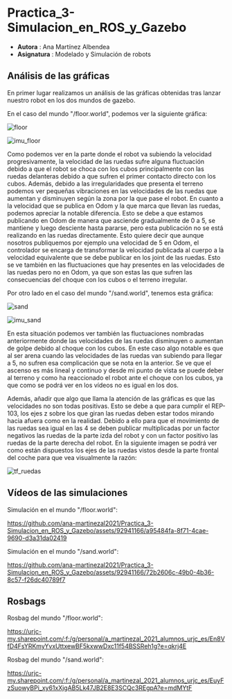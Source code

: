 # Practica_3-Simulacion_en_ROS_y_Gazebo
* **Autora** : Ana Martínez Albendea
* **Asignatura** : Modelado y Simulación de robots

## **Análisis de las gráficas**

En primer lugar realizamos un análisis de las gráficas obtenidas tras lanzar nuestro robot en los dos mundos de gazebo.

En el caso del mundo "/floor.world", podemos ver la siguiente gráfica:

![floor](https://github.com/ana-martinezal2021/Practica_3-Simulacion_en_ROS_y_Gazebo/assets/92941166/d3e362f9-8184-4a24-8901-4cf3cb476db0)

![imu_floor](https://github.com/ana-martinezal2021/Practica_3-Simulacion_en_ROS_y_Gazebo/assets/92941166/b2a8e7fb-8dac-446c-9b3d-839c392af3e9)


Como podemos ver en la parte donde el robot va subiendo la velocidad progresivamente, la velocidad de las ruedas sufre alguna fluctuación debido a que el robot se choca con los cubos principalmente con las ruedas delanteras debido a que sufren el primer contacto directo con los cubos. Además, debido a las irregularidades que presenta el terreno podemos ver pequeñas vibraciones en las velocidades de las ruedas que aumentan y disminuyen según la zona por la que pase el robot.
En cuanto a la velocidad que se publica en Odom y la que marca que llevan las ruedas, podemos apreciar la notable diferencia. Esto se debe a que estamos publicando en Odom de manera que asciende gradualmente de 0 a 5, se mantiene y luego desciente hasta pararse, pero esta publicación no se está realizando en las ruedas directamente. Esto quiere decir que aunque nosotros publiquemos por ejemplo una velocidad de 5 en Odom, el controlador se encarga de transformar la velocidad publicada al cuerpo a la velocidad equivalente que se debe publicar en los joint de las ruedas. Esto se ve también en las fluctuaciones que hay presentes en las velocidades de las ruedas pero no en Odom, ya que son estas las que sufren las consecuencias del choque con los cubos o el terreno irregular.

Por otro lado en el caso del mundo "/sand.world", tenemos esta gráfica:

![sand](https://github.com/ana-martinezal2021/Practica_3-Simulacion_en_ROS_y_Gazebo/assets/92941166/496007bc-c841-4557-817c-f12378e6d8f4)

![imu_sand](https://github.com/ana-martinezal2021/Practica_3-Simulacion_en_ROS_y_Gazebo/assets/92941166/4c27d028-80af-4309-ae7a-d97cd746680f)

En esta situación podemos ver también las fluctuaciones nombradas anteriormente donde las velocidades de las ruedas disminuyen o aumentan de golpe debido al choque con los cubos. En este caso algo notable es que al ser arena cuando las velocidades de las ruedas van subiendo para llegar a 5, no sufren esa complicación que se nota en la anterior. Se ve que el ascenso es más lineal y continuo y desde mi punto de vista se puede deber al terreno y como ha reaccionado el robot ante el choque con los cubos, ya que como se podrá ver en los vídeos no es igual en los dos.

Además, añadir que algo que llama la atención de las gráficas es que las velocidades no son todas positivas. Esto se debe a que para cumplir el REP-103, los ejes z sobre los que giran las ruedas deben estar todos mirando hacia afuera como en la realidad. Debido a ello para que el movimiento de las ruedas sea igual en las 4 se deben publicar multiplicadas por un factor negativos las ruedas de la parte izda del robot y con un factor positivo las ruedas de la parte derecha del robot. En la siguiente imagen se podrá ver como están dispuestos los ejes de las ruedas vistos desde la parte frontal del coche para que vea visualmente la razón:

![tf_ruedas](https://github.com/ana-martinezal2021/Practica_3-Simulacion_en_ROS_y_Gazebo/assets/92941166/438c7a94-bc92-4332-8f51-6fabaac18513)



## **Vídeos de las simulaciones**

Simulación en el mundo "/floor.world":

https://github.com/ana-martinezal2021/Practica_3-Simulacion_en_ROS_y_Gazebo/assets/92941166/a95484fa-8f71-4cae-9690-d3a31da02419

Simulación en el mundo "/sand.world":

https://github.com/ana-martinezal2021/Practica_3-Simulacion_en_ROS_y_Gazebo/assets/92941166/72b2606c-49b0-4b36-8c57-f26dc40789f7


## **Rosbags**

Rosbag del mundo "/floor.world":

https://urjc-my.sharepoint.com/:f:/g/personal/a_martinezal_2021_alumnos_urjc_es/En8VfD4FsYRKmyYvxUttxewBF5kxwwDxc11f54BSSReh1g?e=qkrj4E

Rosbag del mundo "/sand.world":

https://urjc-my.sharepoint.com/:f:/g/personal/a_martinezal_2021_alumnos_urjc_es/EuyFzSuowyBPi_xy61xXjgAB5Lk47JB2E8E3SCQc3REgpA?e=mdMYtF
